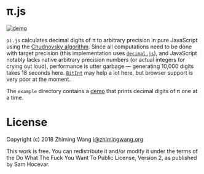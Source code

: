 # π.js

[![demo](https://img.shields.io/badge/demo-gitcdn.xyz-brightgreen.svg?maxAge=86400)](https://gitcdn.xyz/repo/zmwangx/pi.js/master/example/example.html)

`pi.js` calculates decimal digits of π to arbitrary precision in pure JavaScript using the [Chudnovsky algorithm](https://en.wikipedia.org/wiki/Chudnovsky_algorithm). Since all computations need to be done with target precision (this implementation uses [`decimal.js`](https://github.com/MikeMcl/decimal.js/)), and JavaScript notably lacks native arbitrary precision numbers (or actual integers for crying out loud), performance is utter garbage — generating 10,000 digits takes 18 seconds here. [`BitInt`](https://caniuse.com/#search=bigint) may help a lot here, but browser support is very poor at the moment.

The `example` directory contains a [demo](https://gitcdn.xyz/repo/zmwangx/pi.js/master/example/example.html) that prints decimal digits of π one at a time.

# License

Copyright (c) 2018 Zhiming Wang <i@zhimingwang.org>

This work is free. You can redistribute it and/or modify it under the terms of the Do What The Fuck You Want To Public License, Version 2, as published by Sam Hocevar.
